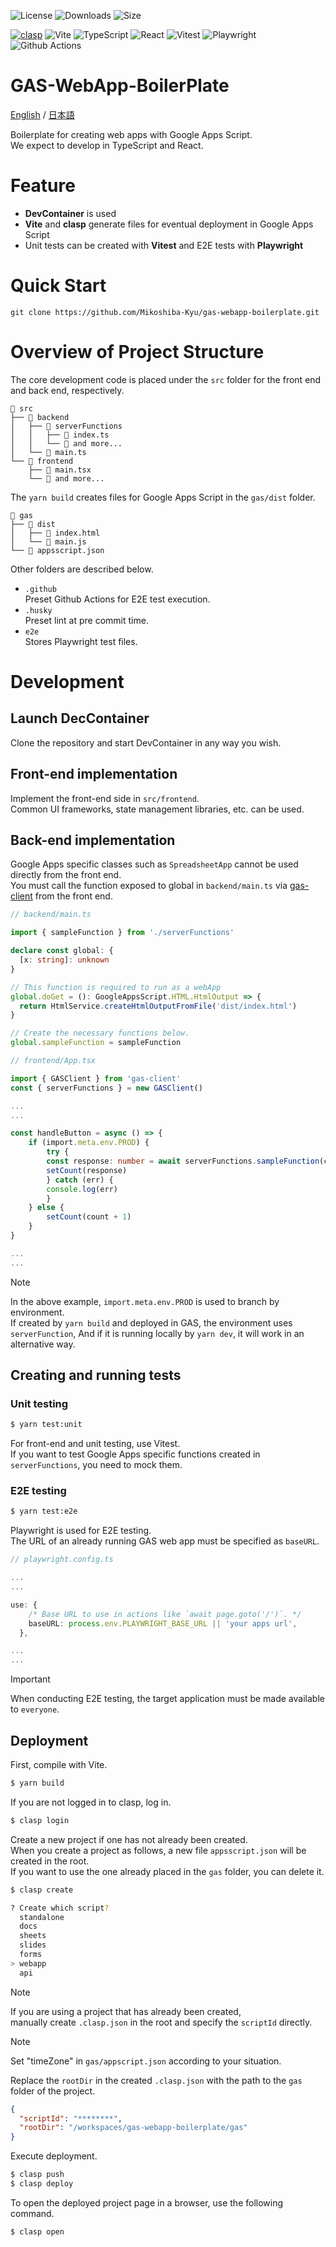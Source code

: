 ![License](https://img.shields.io/github/license/Mikoshiba-Kyu/gas-webapp-boilerplate)
![Downloads](https://img.shields.io/github/downloads/Mikoshiba-Kyu/gas-webapp-boilerplate/total)
![Size](https://img.shields.io/github/languages/code-size/Mikoshiba-Kyu/gas-webapp-boilerplate)

[![clasp](https://img.shields.io/badge/built%20with-clasp-4285f4.svg)](https://github.com/google/clasp)
![Vite](https://img.shields.io/badge/Vite-565656?logo=vite&style=flat")
![TypeScript](https://img.shields.io/badge/TypeScript-565656?logo=typescript&style=flat")
![React](https://img.shields.io/badge/React-565656?logo=react&style=flat")
![Vitest](https://img.shields.io/badge/Vitest-565656?logo=vitest&style=flat")
![Playwright](https://img.shields.io/badge/Playwright-565656?logo=playwright&style=flat")
![Github Actions](https://img.shields.io/badge/GithubActions-565656?logo=githubactions&style=flat")

# GAS-WebApp-BoilerPlate

[English](https://github.com/Mikoshiba-Kyu/gas-webapp-boilerplate/blob/main/README.md) / [日本語](https://github.com/Mikoshiba-Kyu/gas-webapp-boilerplate/blob/main/README_ja.md)

Boilerplate for creating web apps with Google Apps Script.  
We expect to develop in TypeScript and React.

# Feature

- **DevContainer** is used
- **Vite** and **clasp** generate files for eventual deployment in Google Apps Script
- Unit tests can be created with **Vitest** and E2E tests with **Playwright**

# Quick Start

```
git clone https://github.com/Mikoshiba-Kyu/gas-webapp-boilerplate.git
```

# Overview of Project Structure

The core development code is placed under the `src` folder for the front end and back end, respectively.

```
📁 src
├── 📁 backend
│   ├── 📁 serverFunctions
│   │   ├── 📄 index.ts
│   │   └── 📄 and more...
│   └── 📄 main.ts
└── 📁 frontend
    ├── 📄 main.tsx
    └── 📄 and more...
```

The `yarn build` creates files for Google Apps Script in the `gas/dist` folder.

```
📁 gas
├── 📁 dist
│   ├── 📄 index.html
│   └── 📄 main.js
└── 📄 appsscript.json
```

Other folders are described below.

- `.github`  
   Preset Github Actions for E2E test execution.
- `.husky`  
   Preset lint at pre commit time.
- `e2e`  
   Stores Playwright test files.

# Development

## Launch DecContainer

Clone the repository and start DevContainer in any way you wish.

## Front-end implementation

Implement the front-end side in `src/frontend`.  
Common UI frameworks, state management libraries, etc. can be used.

## Back-end implementation

Google Apps specific classes such as `SpreadsheetApp` cannot be used directly from the front end.  
You must call the function exposed to global in `backend/main.ts` via [gas-client](https://github.com/enuchi/gas-client) from the front end.

```typescript
// backend/main.ts

import { sampleFunction } from './serverFunctions'

declare const global: {
  [x: string]: unknown
}

// This function is required to run as a webApp
global.doGet = (): GoogleAppsScript.HTML.HtmlOutput => {
  return HtmlService.createHtmlOutputFromFile('dist/index.html')
}

// Create the necessary functions below.
global.sampleFunction = sampleFunction
```

```typescript
// frontend/App.tsx

import { GASClient } from 'gas-client'
const { serverFunctions } = new GASClient()

...
...

const handleButton = async () => {
    if (import.meta.env.PROD) {
        try {
        const response: number = await serverFunctions.sampleFunction(count)
        setCount(response)
        } catch (err) {
        console.log(err)
        }
    } else {
        setCount(count + 1)
    }
}

...
...
```

> [!NOTE]  
> In the above example, `import.meta.env.PROD` is used to branch by environment.  
> If created by `yarn build` and deployed in GAS, the environment uses `serverFunction`,
> And if it is running locally by `yarn dev`, it will work in an alternative way.

## Creating and running tests

### Unit testing

```bash
$ yarn test:unit
```

For front-end and unit testing, use Vitest.  
If you want to test Google Apps specific functions created in `serverFunctions`, you need to mock them.

### E2E testing

```bash
$ yarn test:e2e
```

Playwright is used for E2E testing.  
The URL of an already running GAS web app must be specified as `baseURL`.

```typescript
// playwright.config.ts

...
...

use: {
    /* Base URL to use in actions like `await page.goto('/')`. */
    baseURL: process.env.PLAYWRIGHT_BASE_URL || 'your apps url',
  },

...
...
```

> [!IMPORTANT]  
> When conducting E2E testing, the target application must be made available to `everyone`.

## Deployment

First, compile with Vite.

```bash
$ yarn build
```

If you are not logged in to clasp, log in.

```bash
$ clasp login
```

Create a new project if one has not already been created.  
When you create a project as follows, a new file `appsscript.json` will be created in the root.  
If you want to use the one already placed in the `gas` folder, you can delete it.

```bash
$ clasp create

? Create which script?
  standalone
  docs
  sheets
  slides
  forms
> webapp
  api
```

> [!NOTE]  
> If you are using a project that has already been created,  
> manually create `.clasp.json` in the root and specify the `scriptId` directly.

> [!NOTE]  
> Set "timeZone" in `gas/appscript.json` according to your situation.

Replace the `rootDir` in the created `.clasp.json` with the path to the `gas` folder of the project.

```json
{
  "scriptId": "********",
  "rootDir": "/workspaces/gas-webapp-boilerplate/gas"
}
```

Execute deployment.

```bash
$ clasp push
$ clasp deploy
```

To open the deployed project page in a browser, use the following command.

```bash
$ clasp open
```
